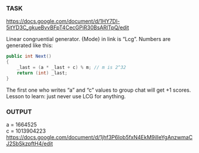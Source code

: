 ### TASK
https://docs.google.com/document/d/1HY7Dl-5itYD3C_gkueBvvBFpT4CecGPiR30BsARlTpQ/edit

Linear congruential generator. {Mode} in link is “Lcg”. Numbers are generated like this:
```c#
public int Next()
{
	_last = (a * _last + c) % m; // m is 2^32
	return (int) _last;
}
```
The first one who writes “a” and “c” values to group chat will get +1 scores.  
Lesson to learn: just never use LCG for anything.

### OUTPUT
a = 1664525  
c = 1013904223  
https://docs.google.com/document/d/1jhf3P6Iob5fxN4EkM9illeYgAnzwmaCJ2SbSkzpftH4/edit  
